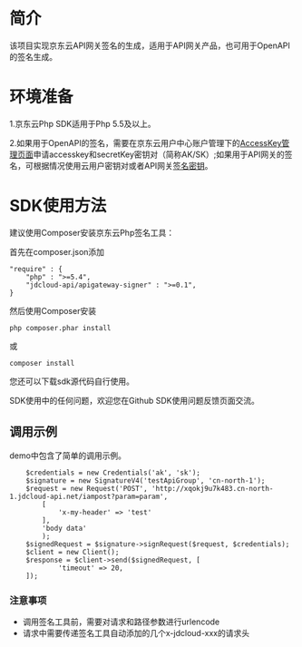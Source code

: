 # 简介 #
  该项目实现京东云API网关签名的生成，适用于API网关产品，也可用于OpenAPI的签名生成。 
  

# 环境准备 #
 1.京东云Php SDK适用于Php 5.5及以上。

 2.如果用于OpenAPI的签名，需要在京东云用户中心账户管理下的[AccessKey管理页面](https://uc.jdcloud.com/accesskey/index)申请accesskey和secretKey密钥对（简称AK/SK）;如果用于API网关的签名，可根据情况使用云用户密钥对或者API网关[签名密钥](https://docs.jdcloud.com/cn/api-gateway/create-auth)。


# SDK使用方法 #
建议使用Composer安装京东云Php签名工具： 

首先在composer.json添加

	"require" : {
		"php" : ">=5.4",
		"jdcloud-api/apigateway-signer" : ">=0.1",
	}
    

然后使用Composer安装

    php composer.phar install

或

    composer install 

您还可以下载sdk源代码自行使用。

 

SDK使用中的任何问题，欢迎您在Github SDK使用问题反馈页面交流。



## 调用示例 ##
demo中包含了简单的调用示例。

	    $credentials = new Credentials('ak', 'sk');
	    $signature = new SignatureV4('testApiGroup', 'cn-north-1');
        $request = new Request('POST', 'http://xqokj9u7k483.cn-north-1.jdcloud-api.net/iampost?param=param',
            [
                'x-my-header' => 'test'
            ], 
            'body data'
            );
 	    $signedRequest = $signature->signRequest($request, $credentials);
	    $client = new Client();
	    $response = $client->send($signedRequest, [
                'timeout' => 20,
	    ]);

### 注意事项
 - 调用签名工具前，需要对请求和路径参数进行urlencode
 - 请求中需要传递签名工具自动添加的几个x-jdcloud-xxx的请求头
